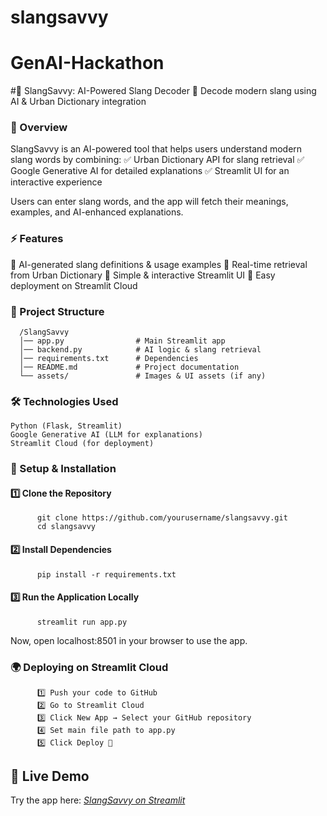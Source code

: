 # slangsavvy
# GenAI-Hackathon
#📌 SlangSavvy: AI-Powered Slang Decoder
🚀 Decode modern slang using AI & Urban Dictionary integration
### 📖 Overview
SlangSavvy is an AI-powered tool that helps users understand modern slang words by combining:
✅ Urban Dictionary API for slang retrieval
✅ Google Generative AI for detailed explanations
✅ Streamlit UI for an interactive experience

Users can enter slang words, and the app will fetch their meanings, examples, and AI-enhanced explanations.
### ⚡ Features
🔹 AI-generated slang definitions & usage examples
🔹 Real-time retrieval from Urban Dictionary
🔹 Simple & interactive Streamlit UI
🔹 Easy deployment on Streamlit Cloud
### 📂 Project Structure
      /SlangSavvy
      │── app.py                # Main Streamlit app
      │── backend.py            # AI logic & slang retrieval
      │── requirements.txt      # Dependencies
      │── README.md             # Project documentation
      └── assets/               # Images & UI assets (if any)
### 🛠 Technologies Used
    Python (Flask, Streamlit)
    Google Generative AI (LLM for explanations)
    Streamlit Cloud (for deployment)
### 🚀 Setup & Installation
#### 1️⃣ Clone the Repository
          git clone https://github.com/yourusername/slangsavvy.git
          cd slangsavvy
#### 2️⃣ Install Dependencies
          pip install -r requirements.txt
#### 3️⃣ Run the Application Locally
          streamlit run app.py
Now, open localhost:8501 in your browser to use the app.
### 🌍 Deploying on Streamlit Cloud
          1️⃣ Push your code to GitHub
          2️⃣ Go to Streamlit Cloud
          3️⃣ Click New App → Select your GitHub repository
          4️⃣ Set main file path to app.py
          5️⃣ Click Deploy 🚀
## 🚀 Live Demo  
Try the app here: *[SlangSavvy on Streamlit](https://slangsavvy-fwput3jpkhzj6zfke3xuuc.streamlit.app/)*
